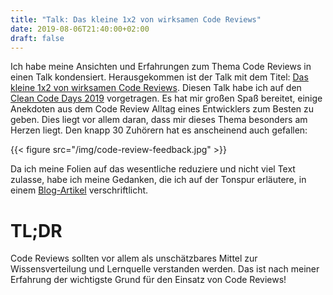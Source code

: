 ```yaml
---
title: "Talk: Das kleine 1x2 von wirksamen Code Reviews"
date: 2019-08-06T21:40:00+02:00
draft: false
---
```


Ich habe meine Ansichten und Erfahrungen zum Thema Code Reviews in einen Talk kondensiert. Herausgekommen ist der Talk mit dem Titel: [Das kleine 1x2 von wirksamen Code Reviews](https://about.sascha-bleidner.de/files/code_review_1x2.pdf).
Diesen Talk habe ich auf den [Clean Code Days 2019](https://www.cleancode-days.de/archiv/downloads/handouts-2019.html) vorgetragen. Es hat mir großen Spaß bereitet, einige Anekdoten aus dem Code Review Alltag eines Entwicklers zum Besten zu geben. Dies liegt vor allem daran, dass mir dieses Thema besonders am Herzen liegt. Den knapp 30 Zuhörern hat es anscheinend auch gefallen:

{{< figure src="/img/code-review-feedback.jpg" >}}

Da ich meine Folien auf das wesentliche reduziere und nicht viel Text zulasse, habe ich meine Gedanken, die ich auf der Tonspur erläutere, in einem [Blog-Artikel](https://blogs.itemis.com/de/10-best-practices-fuer-code-reviews-die-spass-machen) verschriftlicht.

# TL;DR

Code Reviews sollten vor allem als unschätzbares Mittel zur Wissensverteilung und Lernquelle verstanden werden. Das ist nach meiner Erfahrung der wichtigste Grund für den Einsatz von Code Reviews!
